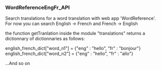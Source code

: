 ### WordReferenceEngFr_API

Search translations for a word translation with web app 'WordReference'.
For now you can search English -> French and French -> English


the function getTranlation inside the module "translations"
returns a dictionnary of dictionnaries as follows:

english_french_dict["word_n1"] = {"eng" : "hello", "fr" : "bonjour"}
english_french_dict["word_n2"] = {"eng" : "hello", "fr" : "allo"}

...And so on
    
    
   